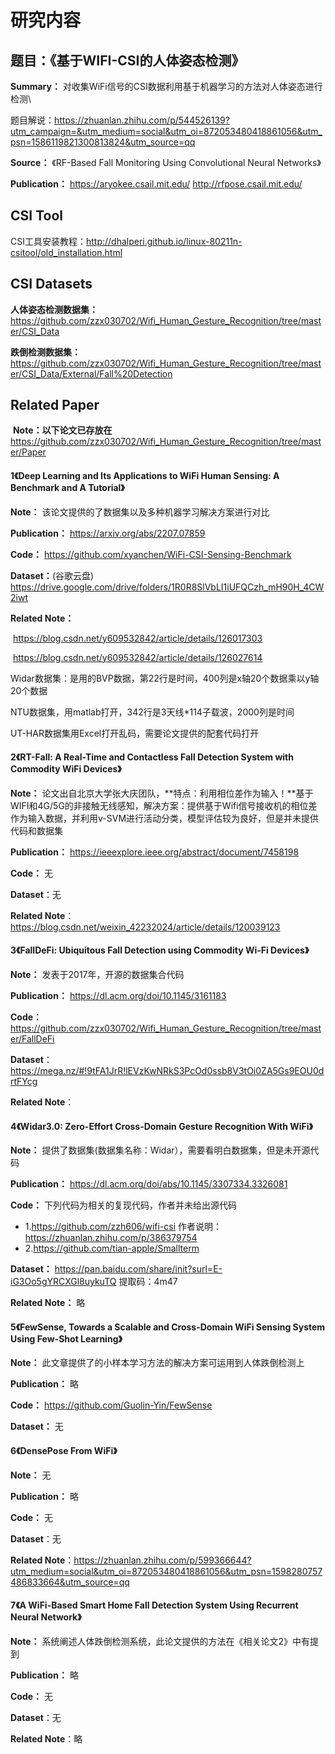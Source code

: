 # 研究内容

## 题目：《基于WIFI-CSI的人体姿态检测》

**Summary：** 对收集WiFi信号的CSI数据利用基于机器学习的方法对人体姿态进行检测\

题目解说：https://zhuanlan.zhihu.com/p/544526139?utm_campaign=&utm_medium=social&utm_oi=872053480418861056&utm_psn=1586119821300813824&utm_source=qq

**Source：** 《RF-Based Fall Monitoring Using Convolutional Neural Networks》

**Publication：** https://aryokee.csail.mit.edu/        http://rfpose.csail.mit.edu/



## CSI Tool

CSI工具安装教程：http://dhalperi.github.io/linux-80211n-csitool/old_installation.html



## CSI Datasets

**人体姿态检测数据集：** https://github.com/zzx030702/Wifi_Human_Gesture_Recognition/tree/master/CSI_Data

**跌倒检测数据集：** https://github.com/zzx030702/Wifi_Human_Gesture_Recognition/tree/master/CSI_Data/External/Fall%20Detection



## Related Paper

​	**Note：以下论文已存放在**https://github.com/zzx030702/Wifi_Human_Gesture_Recognition/tree/master/Paper



#### 1《Deep Learning and Its Applications to WiFi Human Sensing: A Benchmark and A Tutorial》

**Note：** 该论文提供的了数据集以及多种机器学习解决方案进行对比

**Publication：** https://arxiv.org/abs/2207.07859

**Code：** https://github.com/xyanchen/WiFi-CSI-Sensing-Benchmark

**Dataset：**(谷歌云盘) https://drive.google.com/drive/folders/1R0R8SlVbLI1iUFQCzh_mH90H_4CW2iwt

**Related Note：**

​				https://blog.csdn.net/y609532842/article/details/126017303    

​				https://blog.csdn.net/y609532842/article/details/126027614

Widar数据集：是用的BVP数据，第22行是时间，400列是x轴20个数据乘以️y轴20个数据

NTU数据集，用matlab打开，342行是3天线*114子载波，2000列是时间

UT-HAR数据集用Excel打开乱码，需要论文提供的配套代码打开



#### 2《RT-Fall: A Real-Time and Contactless Fall Detection System with Commodity WiFi Devices》

**Note：** 论文出自北京大学张大庆团队，**特点：利用相位差作为输入！**基于WIFI和4G/5G的非接触无线感知，解决方案：提供基于Wifi信号接收机的相位差作为输入数据，并利用v-SVM进行活动分类，模型评估较为良好，但是并未提供代码和数据集

**Publication：** https://ieeexplore.ieee.org/abstract/document/7458198

**Code：** 无

**Dataset**：无

**Related Note**：https://blog.csdn.net/weixin_42232024/article/details/120039123



#### 3《**FallDeFi: Ubiquitous Fall Detection using Commodity Wi-Fi Devices**》

**Note：** 发表于2017年，开源的数据集合代码

**Publication：** https://dl.acm.org/doi/10.1145/3161183

**Code：** https://github.com/zzx030702/Wifi_Human_Gesture_Recognition/tree/master/FallDeFi

**Dataset**：https://mega.nz/#!9tFA1JrR!lEVzKwNRkS3PcOd0ssb8V3tOi0ZA5Gs9EOU0drtFYcg

**Related Note**：



#### 4《Widar3.0: Zero-Effort Cross-Domain Gesture Recognition With WiFi》

**Note：** 提供了数据集(数据集名称：Widar），需要看明白数据集，但是未开源代码

**Publication：** https://dl.acm.org/doi/abs/10.1145/3307334.3326081

**Code：** 下列代码为相关的复现代码，作者并未给出源代码

- 1.https://github.com/zzh606/wifi-csi     作者说明：https://zhuanlan.zhihu.com/p/386379754
- 2.https://github.com/tian-apple/Smallterm

**Dataset：** https://pan.baidu.com/share/init?surl=E-iG3Oo5gYRCXGl8uykuTQ   提取码：4m47

**Related Note：** 略



#### 5《FewSense, Towards a Scalable and Cross-Domain WiFi Sensing System Using Few-Shot Learning》

**Note：** 此文章提供了的小样本学习方法的解决方案可运用到人体跌倒检测上

**Publication：** 略

**Code：** https://github.com/Guolin-Yin/FewSense

**Dataset：** 无



#### 6《**DensePose From WiFi**》

**Note：** 无

**Publication：** 略

**Code：** 无

**Dataset**：无

**Related Note**：https://zhuanlan.zhihu.com/p/599366644?utm_medium=social&utm_oi=872053480418861056&utm_psn=1598280757486833664&utm_source=qq



#### 7《A WiFi-Based Smart Home Fall Detection System Using Recurrent Neural Network》

**Note：** 系统阐述人体跌倒检测系统，此论文提供的方法在《相关论文2》中有提到

**Publication：** 略

**Code：** 无

**Dataset**：无

**Related Note**：略





